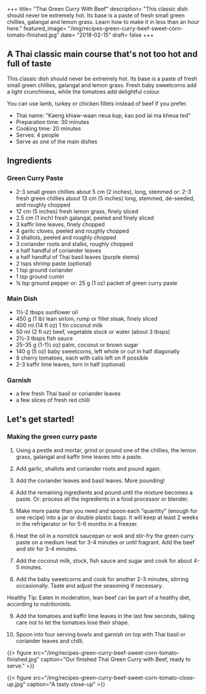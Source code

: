 +++
title= "Thai Green Curry With Beef"
description= "This classic dish should never be extremely hot. Its base is a paste of fresh small green chillies, galangal and lemon grass. Learn how to make it in less than an hour here."
featured_image= "/img/recipes-green-curry-beef-sweet-corn-tomato-finished.jpg"
date= "2018-02-15"
draft= false
+++

## A Thai classic main course that's not too hot and full of taste

This classic dish should never be extremely hot. Its base is a paste of fresh small green chillies, galangal and lemon grass. Fresh baby sweetcorns add a light crunchiness, while the tomatoes add delightful colour.

You can use lamb, turkey or chicken fillets instead of beef if you prefer.

- Thai name: "Kaeng khiaw-waan neua kup, kao pod lai ma kheua ted"
- Preparation time: 30 minutes
- Cooking time: 20 minutes
- Serves: 4 people
- Serve as one of the main dishes

## Ingredients

### Green Curry Paste

- 2-3 small green chillies about 5 cm (2 inches), long, stemmed or: 2-3 fresh green chillies about 13 cm (5 inches) long, stemmed, de-seeded, and roughly chopped
- 12 cm (5 inches) fresh lemon grass, finely sliced
- 2.5 cm (1 inch) fresh galangal, peeled and finely sliced
- 3 kaffir lime leaves, finely chopped
- 4 garlic cloves, peeled and roughly chopped
- 3 shallots, peeled and roughly chopped
- 3 coriander roots and stalks, roughly chopped
- a half handful of coriander leaves
- a half handful of Thai basil leaves (purple stems)
- 2 tsps shrimp paste (optional)
- 1 tsp ground coriander
- 1 tsp ground cumin
- ¼ tsp ground pepper or: 25 g (1 oz) packet of green curry paste

### Main Dish

- 1½-2 tbsps sunflower oil
- 450 g (1 lb) lean sirloin, rump or fillet steak, finely sliced
- 400 ml (14 fl oz) 1 tin coconut milk
- 50 ml (2 fl oz) beef, vegetable stock or water (about 3 tbsps)
- 2½-3 tbsps fish sauce
- 25-35 g (1-1½ oz) palm, coconut or brown sugar
- 140 g (5 oz) baby sweetcorns, left whole or cut in half diagonally
- 8 cherry tomatoes, each with calix left on if possible
- 2-3 kaffir lime leaves, torn in half (optional)

### Garnish

- a few fresh Thai basil or coriander leaves
- a few slices of fresh red chilli

## Let's get started!

### Making the green curry paste

1) Using a pestle and mortar, grind or pound one of the chillies, the lemon grass, galangal and kaffir lime leaves into a paste.

2) Add garlic, shallots and coriander roots and pound again.

3) Add the coriander leaves and basil leaves. More pounding!

4) Add the remaining ingredients and pound until the mixture becomes a paste. Or: process all the ingredients in a food processor or blender.

5) Make more paste than you need and spoon each “quantity” (enough for one recipe) into a jar or double plastic bags. It will keep at least 2 weeks in the refrigerator or for 5-6 months in a freezer.

6) Heat the oil in a nonstick saucepan or wok and stir-fry the green curry paste on a medium heat for 3-4 minutes or until fragrant. Add the beef and stir for 3-4 minutes.

7) Add the coconut milk, stock, fish sauce and sugar and cook for about 4-5 minutes.

8) Add the baby sweetcorns and cook for another 2-3 minutes, stirring occasionally. Taste and adjust the seasoning if necessary.

Healthy Tip: Eaten in moderation, lean beef can be part of a healthy diet, according to nutritionists.

9) Add the tomatoes and kaffir lime leaves in the last few seconds, taking care not to let the tomatoes lose their shape.

10) Spoon into four serving bowls and garnish on top with Thai basil or coriander leaves and chilli.

{{< figure src="/img/recipes-green-curry-beef-sweet-corn-tomato-finished.jpg" caption="Our finished Thai Green Curry with Beef, ready to serve." >}}

{{< figure src="/img/recipes-green-curry-beef-sweet-corn-tomato-close-up.jpg" caption="A tasty close-up" >}}
